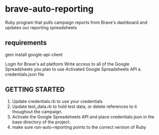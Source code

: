 # brave-auto-reporting
Ruby program that pulls campaign reports from Brave's dashboard and updates our reporting spreadsheets

## requirements
gem install google-api-client

Login for Brave's ad platform
Write access to all of the Google Spreadsheets you plan to use
Activated Google Spreadsheets API
a credentials.json file

## GETTING STARTED
1. Update credentials.rb to use your credentials
2. Update test_data.rb to hold test data, or delete references to it thoughout the campaign.
3. Activate the Google Spreadsheets API and place credentials.json in the base directory of the project.
4. make sure run-auto-reporting points to the correct version of Ruby

